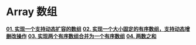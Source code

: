 # Array 数组

[**01. 实现一个支持动态扩容的数组**](https://github.com/luvsunlight/algorithm/blob/master/%E6%95%B0%E7%BB%84/dynamicEnlarge.md)
[**02. 实现一个大小固定的有序数组，支持动态增删改操作**](https://github.com/luvsunlight/algorithm/blob/master/%E6%95%B0%E7%BB%84/sortedArray.md)
[**03. 实现两个有序数组合并为一个有序数组**](https://github.com/luvsunlight/algorithm/blob/master/%E6%95%B0%E7%BB%84/mergeSortedArray.md)
[**04. 两数之和**](https://github.com/luvsunlight/algorithm/blob/master/%E6%95%B0%E7%BB%84/twoSum.md)